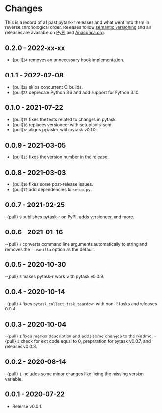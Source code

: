 # Changes

This is a record of all past pytask-r releases and what went into them
in reverse chronological order. Releases follow [semantic
versioning](https://semver.org/) and all releases are available on
[PyPI](https://pypi.org/project/pytask-r) and
[Anaconda.org](https://anaconda.org/conda-forge/pytask-r).

## 0.2.0 - 2022-xx-xx

- {pull}`24` removes an unnecessary hook implementation.

## 0.1.1 - 2022-02-08

- {pull}`22` skips concurrent CI builds.
- {pull}`23` deprecate Python 3.6 and add support for Python 3.10.

## 0.1.0 - 2021-07-22

- {pull}`15` fixes the tests related to changes in pytask.
- {pull}`16` replaces versioneer with setuptools-scm.
- {pull}`18` aligns pytask-r with pytask v0.1.0.

## 0.0.9 - 2021-03-05

- {pull}`13` fixes the version number in the release.

## 0.0.8 - 2021-03-03

- {pull}`10` fixes some post-release issues.
- {pull}`12` add dependencies to `setup.py`.

## 0.0.7 - 2021-02-25

-{pull} `9` publishes pytask-r on PyPI, adds versioneer, and more.

## 0.0.6 - 2021-01-16

-{pull} `7` converts command line arguments automatically to string and removes the
  `--vanilla` option as the default.

## 0.0.5 - 2020-10-30

-{pull} `5` makes pytask-r work with pytask v0.0.9.

## 0.0.4 - 2020-10-14

-{pull} `4` fixes `pytask_collect_task_teardown` with non-R tasks and releases 0.0.4.

## 0.0.3 - 2020-10-04

-{pull} `2` fixes marker description and adds some changes to the readme.
-{pull} `3` check for exit code equal to 0, preparation for pytask v0.0.7, and releases
  v0.0.3.

## 0.0.2 - 2020-08-14

-{pull} `1` includes some minor changes like fixing the missing version variable.

## 0.0.1 - 2020-07-22

- Release v0.0.1.
